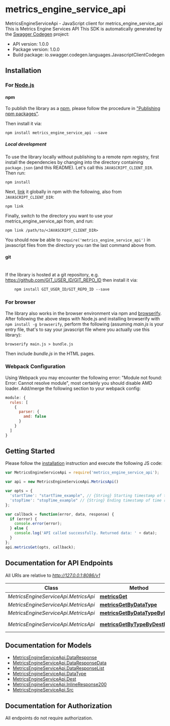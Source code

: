 # metrics_engine_service_api

MetricsEngineServiceApi - JavaScript client for metrics_engine_service_api
This is Metrics Engine Services API
This SDK is automatically generated by the [Swagger Codegen](https://github.com/swagger-api/swagger-codegen) project:

- API version: 1.0.0
- Package version: 1.0.0
- Build package: io.swagger.codegen.languages.JavascriptClientCodegen

## Installation

### For [Node.js](https://nodejs.org/)

#### npm

To publish the library as a [npm](https://www.npmjs.com/),
please follow the procedure in ["Publishing npm packages"](https://docs.npmjs.com/getting-started/publishing-npm-packages).

Then install it via:

```shell
npm install metrics_engine_service_api --save
```

##### Local development

To use the library locally without publishing to a remote npm registry, first install the dependencies by changing 
into the directory containing `package.json` (and this README). Let's call this `JAVASCRIPT_CLIENT_DIR`. Then run:

```shell
npm install
```

Next, [link](https://docs.npmjs.com/cli/link) it globally in npm with the following, also from `JAVASCRIPT_CLIENT_DIR`:

```shell
npm link
```

Finally, switch to the directory you want to use your metrics_engine_service_api from, and run:

```shell
npm link /path/to/<JAVASCRIPT_CLIENT_DIR>
```

You should now be able to `require('metrics_engine_service_api')` in javascript files from the directory you ran the last 
command above from.

#### git
#
If the library is hosted at a git repository, e.g.
https://github.com/GIT_USER_ID/GIT_REPO_ID
then install it via:

```shell
    npm install GIT_USER_ID/GIT_REPO_ID --save
```

### For browser

The library also works in the browser environment via npm and [browserify](http://browserify.org/). After following
the above steps with Node.js and installing browserify with `npm install -g browserify`,
perform the following (assuming *main.js* is your entry file, that's to say your javascript file where you actually 
use this library):

```shell
browserify main.js > bundle.js
```

Then include *bundle.js* in the HTML pages.

### Webpack Configuration

Using Webpack you may encounter the following error: "Module not found: Error:
Cannot resolve module", most certainly you should disable AMD loader. Add/merge
the following section to your webpack config:

```javascript
module: {
  rules: [
    {
      parser: {
        amd: false
      }
    }
  ]
}
```

## Getting Started

Please follow the [installation](#installation) instruction and execute the following JS code:

```javascript
var MetricsEngineServiceApi = require('metrics_engine_service_api');

var api = new MetricsEngineServiceApi.MetricsApi()

var opts = { 
  'startTime': "startTime_example", // {String} Starting timestamp of time range
  'stopTime': "stopTime_example" // {String} Ending timestamp of time range
};

var callback = function(error, data, response) {
  if (error) {
    console.error(error);
  } else {
    console.log('API called successfully. Returned data: ' + data);
  }
};
api.metricsGet(opts, callback);

```

## Documentation for API Endpoints

All URIs are relative to *http://127.0.0.1:8086/v1*

Class | Method | HTTP request | Description
------------ | ------------- | ------------- | -------------
*MetricsEngineServiceApi.MetricsApi* | [**metricsGet**](docs/MetricsApi.md#metricsGet) | **GET** /metrics | 
*MetricsEngineServiceApi.MetricsApi* | [**metricsGetByDataType**](docs/MetricsApi.md#metricsGetByDataType) | **GET** /metrics/{dataType} | 
*MetricsEngineServiceApi.MetricsApi* | [**metricsGetByDataTypeByDest**](docs/MetricsApi.md#metricsGetByDataTypeByDest) | **GET** /metrics/{dataType}/{dest} | 
*MetricsEngineServiceApi.MetricsApi* | [**metricsGetByTypeByDestBySrc**](docs/MetricsApi.md#metricsGetByTypeByDestBySrc) | **GET** /metrics/{dataType}/{dest}/{src} | 


## Documentation for Models

 - [MetricsEngineServiceApi.DataResponse](docs/DataResponse.md)
 - [MetricsEngineServiceApi.DataResponseData](docs/DataResponseData.md)
 - [MetricsEngineServiceApi.DataResponseList](docs/DataResponseList.md)
 - [MetricsEngineServiceApi.DataType](docs/DataType.md)
 - [MetricsEngineServiceApi.Dest](docs/Dest.md)
 - [MetricsEngineServiceApi.InlineResponse200](docs/InlineResponse200.md)
 - [MetricsEngineServiceApi.Src](docs/Src.md)


## Documentation for Authorization

 All endpoints do not require authorization.

